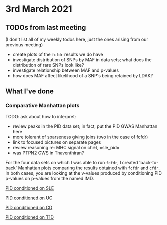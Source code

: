 # 3rd March 2021

## TODOs from last meeting

(I don't list all of my weekly todos here, just the ones arising from our previous meeting)

- create plots of the `fcfdr` results we do have
- investigate distribution of SNPs by MAF in data sets; what does the distribution of rare SNPs look like?
- investigate relationship between MAF and p-values
- how does MAF affect likelihood of a SNP's being retained by LDAK?

## What I've done

### Comparative Manhattan plots 

TODO: ask about how to interpret:
- review peaks in the PID data set; in fact, put the PID GWAS Manhattan here
- more tolerant of sparseness giving joins (two in the case of fcfdr)
- link to focused pictures on separate pages
- review reasoning re: MHC signal on chr6, =sle_pid=
- was PTPN2 GWS in Thaventhiran?

For the four data sets on which I was able to run `fcfdr`, I created 'back-to-back' Manhattan plots comparing the results obtained with `fcfdr` and `cfdr`. In both cases, you are looking at the v-values produced by conditioning PID p-values on p-values from the named IMD.

[PID conditioned on SLE](/entries/030321/sle_pid.html)

[PID conditioned on UC](/entries/030321/uc_pid.html)

[PID conditioned on CD](/entries/030321/cd_pid.html)

[PID conditioned on T1D](/entries/030321/t1d_pid.html)
